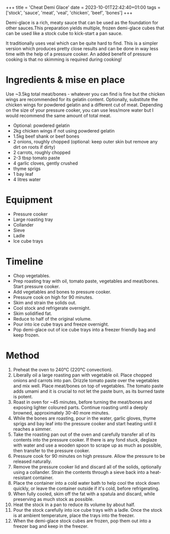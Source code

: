 +++
title = 'Cheat Demi Glace'
date = 2023-10-01T22:42:40+01:00
tags = ['stock', 'sauce', 'meat', 'veal', 'chicken', 'beef', 'bones']
+++

Demi-glace is a rich, meaty sauce that can be used as the foundation for other sauces.This preparation yields multiple, frozen demi-glace cubes that can be used like a stock cube to kick-start a pan sauce.

It traditionally uses veal which can be quite hard to find. This is a simpler version which produces pretty close results and can be done in way less time with the help of a pressure cooker. An added benefit of pressure cooking is that no skimming is required during cooking!

# Ingredients & mise en place
Use ~3.5kg total meat/bones - whatever you can find is fine but the chicken wings are recommended for its gelatin content. Optionally, substitute the chicken wings for powdered gelatin and a different cut of meat. Depending on the size of your pressure cooker, you can use less/more water but I would recommend the same amount of total meat.
- Optional: powdered gelatin
- 2kg chicken wings if not using powdered gelatin
- 1.5kg beef shank or beef bones
- 2 onions, roughly chopped (optional: keep outer skin but remove any dirt on roots if dirty)
- 2 carrots, roughly chopped
- 2-3 tbsp tomato paste
- 4 garlic cloves, gently crushed
- thyme sprigs
- 1 bay leaf
- 4 litres water

# Equipment
- Pressure cooker
- Large roasting tray
- Collander
- Sieve
- Ladle
- Ice cube trays

# Timeline
- Chop vegetables.
- Prep roasting tray with oil, tomato paste, vegetables and meat/bones. Start pressure cooker.
- Add vegetables and bones to pressure cooker.
- Pressure cook on high for 90 minutes.
- Skim and strain the solids out.
- Cool stock and refrigerate overnight.
- Skim solidified fat.
- Reduce to half of the original volume.
- Pour into ice cube trays and freeze overnight.
- Pop demi-glace out of ice cube trays into a freezer friendly bag and keep frozen.

# Method
1. Preheat the oven to 240°C (220°C convection).
2. Liberally oil a large roasting pan with vegetable oil. Place chopped onions and carrots into pan. Drizzle tomato paste over the vegetables and mix well. Place meat/bones on top of vegetables. The tomato paste adds umami and it is crucial to not let the paste burn, as its burned taste is potent.
3. Roast in oven for ~45 minutes, before turning the meat/bones and exposing lighter coloured parts. Continue roasting until a deeply browned, approximately 30-40 more minutes.
4. While the bones are roasting, pour in the water, garlic gloves, thyme sprigs and bay leaf into the pressure cooker and start heating until it reaches a simmer.
5. Take the roasting pan out of the oven and carefully transfer all of its contents into the pressure cooker. If there is any fond stuck, deglaze with water and use a wooden spoon to scrape up as much as possible, then transfer to the pressure cooker.
6. Pressure cook for 90 minutes on high pressure. Allow the pressure to be released naturally.
7. Remove the pressure cooker lid and discard all of the solids, optionally using a collander. Strain the contents through a sieve back into a heat-resistant container.
8. Place the container into a cold water bath to help cool the stock down quickly, or leave the container outside if it's cold, before refrigerating.
9. When fully cooled, skim off the fat with a spatula and discard, while preserving as much stock as possible.
10. Heat the stock in a pan to reduce its volume by about half.
11. Pour the stock carefully into ice cube trays with a ladle. Once the stock is at ambient temperature, place the trays into the freezer.
12. When the demi-glace stock cubes are frozen, pop them out into a freezer bag and keep in the freezer.
